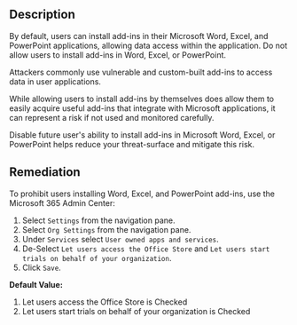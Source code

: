 ## Description

By default, users can install add-ins in their Microsoft Word, Excel, and PowerPoint applications, allowing data access within the application. Do not allow users to install add-ins in Word, Excel, or PowerPoint.

Attackers commonly use vulnerable and custom-built add-ins to access data in user applications.

While allowing users to install add-ins by themselves does allow them to easily acquire useful add-ins that integrate with Microsoft applications, it can represent a risk if not used and monitored carefully.

Disable future user's ability to install add-ins in Microsoft Word, Excel, or PowerPoint helps reduce your threat-surface and mitigate this risk.

## Remediation

To prohibit users installing Word, Excel, and PowerPoint add-ins, use the Microsoft 365 Admin Center:

1. Select `Settings` from the navigation pane.
2. Select `Org Settings` from the navigation pane.
3. Under `Services` select `User owned apps and services`.
4. De-Select `Let users access the Office Store` and `Let users start trials on behalf of your organization`.
5. Click `Save`.

**Default Value:**

1. Let users access the Office Store is Checked
2. Let users start trials on behalf of your organization is Checked